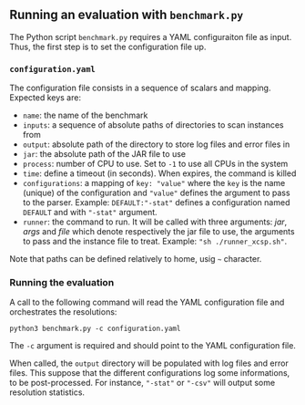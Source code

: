 ## Running an evaluation with `benchmark.py`

The Python script `benchmark.py` requires a YAML configuraiton file as input. 
Thus, the first step is to set the configuration file up. 

### `configuration.yaml`

The configuration file consists in a sequence of scalars and mapping.
Expected keys are:
- `name`: the name of the benchmark
- `inputs`: a sequence of absolute paths of directories to scan instances from
- `output`: absolute path of the directory to store log files and error files in 
- `jar`: the absolute path of the JAR file to use
- `process`: number of CPU to use. Set to `-1` to use all CPUs in the system
- `time`: define a timeout (in seconds). When expires, the command is killed
- `configurations`: a mapping of `key: "value"` where the `key` is the name (unique) of the configuration and `"value"` defines the argument to pass to the parser.
Example:  `DEFAULT:"-stat"` defines a configuration named `DEFAULT` and with `"-stat"` argument.
- `runner`: the command to run. It will be called with three arguments: *jar*, *args* and *file* which denote respectively the jar file to use, the arguments to pass and the instance file to treat.
Example: `"sh ./runner_xcsp.sh"`.

Note that paths can be defined relatively to home, usig `~` character. 

### Running the evaluation

A call to the following command will read the YAML configuration file and orchestrates the resolutions:
```shell script
python3 benchmark.py -c configuration.yaml
```

The `-c` argument is required and should point to the YAML configuration file.

When called, the `output` directory will be populated with log files and error files.
This suppose that the different configurations log some informations, to be post-processed.
For instance, `"-stat"` or `"-csv"` will output some resolution statistics.
